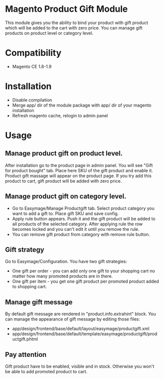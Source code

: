 # Magento Product Gift Module
This module gives you the ability to bind your product with gift product which will be added to the cart with zero price. You can manage gift products on product level or category level.

# Compatibility
* Magento CE 1.8-1.9

# Installation
* Disable compilation
* Merge app/ dir of the module package with app/ dir of your magento installation
* Refresh magento cache, relogin to admin panel

# Usage

## Manage product gift on product level.
After installation go to the product page in admin panel. You will see "Gift for product bought" tab. Place here SKU of the gift product and enable it. Product gift massage will appear on the product page. If you try add this product to cart, gift product will be added with zero price. 

## Manage product gift on category level.
* Go to Easymage/Manage Productgift tab. Select product category you want to add a gift to. Place gift SKU and save config.
* Apply rule button appears. Push it and the gift product will be added to all products of the selected category. After applying rule the row becomes locked and you can't edit it until you remove the rule.
* You can remove gift product from category with remove rule button.

## Gift strategy
Go to Easymage/Configuration. You have two gift strategies:
* One gift per order - you can add only one gift to your shopping cart no matter how many promoted products are in there.
* One gift per item - you get one gift product per promoted product added to shopping cart.

## Manage gift message
By default gift message are rendered in "product.info.extrahint" block.
You can manage the appearance of gift message by editing those files:
* app/design/frontend/base/default/layout/easymage/productgift.xml
* app/design/frontend/base/default/template/easymage/productgift/productgift.phtml

## Pay attention
Gift product have to be enabled, visible and in stock. Otherwise you won't be able to add promoted product to cart.

